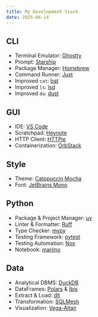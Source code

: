 ```yaml
---
title: My Development Stack
date: 2025-06-14
---
```


## CLI

- Terminal Emulator: [Ghostty](https://ghostty.org/)
- Prompt: [Starship](https://starship.rs/)
- Package Manager: [Homebrew](https://brew.sh/)
- Command Runner: [Just](https://just.systems/)
- Improved `cat`: [bat](https://github.com/sharkdp/bat)
- Improved `ls`: [lsd](https://github.com/lsd-rs/lsd)
- Improved `du`: [dust](https://github.com/bootandy/dust)

## GUI

- IDE: [VS Code](https://code.visualstudio.com/)
- Scratchpad: [Heynote](https://heynote.com/)
- HTTP Client: [HTTPie](https://httpie.io/desktop)
- Containerization: [OrbStack](https://orbstack.dev/)

## Style

- Theme: [Catppuccin Mocha](https://catppuccin.com/)
- Font: [JetBrains Mono](https://www.jetbrains.com/lp/mono/)

## Python

- Package & Project Manager: [uv](https://docs.astral.sh/uv/)
- Linter & Formatter: [Ruff](https://docs.astral.sh/ruff/)
- Type Checker: [mypy](https://mypy.readthedocs.io/)
- Testing Framework: [pytest](https://docs.pytest.org/)
- Testing Automation: [Nox](https://nox.thea.codes/)
- Notebook: [marimo](https://marimo.io/)

## Data

- Analytical DBMS: [DuckDB](https://duckdb.org/)
- DataFrames: [Polars](https://pola.rs/) & [Ibis](https://ibis-project.org/)
- Extract & Load: [dlt](https://dlthub.com/)
- Transformation: [SQLMesh](https://sqlmesh.com/)
- Visualization: [Vega-Altair](https://altair-viz.github.io/)
